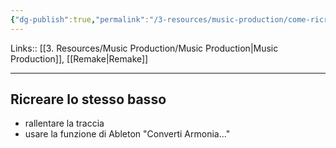 ```yaml
---
{"dg-publish":true,"permalink":"/3-resources/music-production/come-ricreare-un-remake/"}
---
```


Links:: [[3. Resources/Music Production/Music Production\|Music Production]], [[Remake\|Remake]]

---

## Ricreare lo stesso basso

- rallentare la traccia
- usare la funzione di Ableton "Converti Armonia..."








